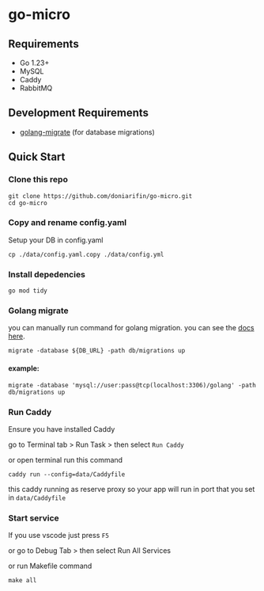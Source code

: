 # go-micro

## Requirements

- Go 1.23+
- MySQL
- Caddy
- RabbitMQ

## Development Requirements

- [golang-migrate](https://github.com/golang-migrate/migrate) (for database migrations)

## Quick Start

### Clone this repo

```
git clone https://github.com/doniarifin/go-micro.git
cd go-micro
```

### Copy and rename config.yaml

Setup your DB in config.yaml

```
cp ./data/config.yaml.copy ./data/config.yml
```

### Install depedencies

```
go mod tidy
```

### Golang migrate

you can manually run command for golang migration. you can see the [docs here](https://github.com/golang-migrate/migrate).

```
migrate -database ${DB_URL} -path db/migrations up
```

#### example:

```
migrate -database 'mysql://user:pass@tcp(localhost:3306)/golang' -path db/migrations up
```

### Run Caddy

Ensure you have installed Caddy

go to Terminal tab > Run Task > then select `Run Caddy`

or open terminal run this command

```
caddy run --config=data/Caddyfile
```

this caddy running as reserve proxy so your app will run in port that you set in `data/Caddyfile`

### Start service

If you use vscode just press `F5`

or go to Debug Tab > then select Run All Services

or run Makefile command

```
make all
```
